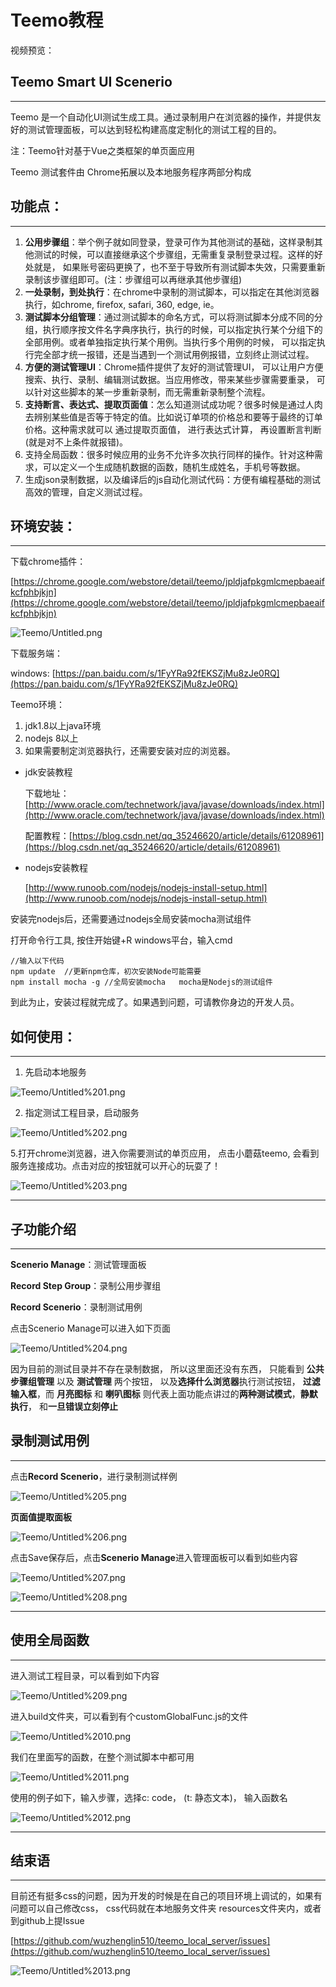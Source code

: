 # Teemo教程

视频预览：

## Teemo Smart UI Scenerio

---

Teemo 是一个自动化UI测试生成工具。通过录制用户在浏览器的操作，并提供友好的测试管理面板，可以达到轻松构建高度定制化的测试工程的目的。

注：Teemo针对基于Vue之类框架的单页面应用

Teemo 测试套件由 Chrome拓展以及本地服务程序两部分构成

## 功能点：

---

1. **公用步骤组**：举个例子就如同登录，登录可作为其他测试的基础，这样录制其他测试的时候，可以直接继承这个步骤组，无需重复录制登录过程。这样的好处就是， 如果账号密码更换了，也不至于导致所有测试脚本失效，只需要重新录制该步骤组即可。(注：步骤组可以再继承其他步骤组)
2. **一处录制，到处执行**：在chrome中录制的测试脚本，可以指定在其他浏览器执行，如chrome, firefox, safari, 360, edge, ie。
3. **测试脚本分组管理**：通过测试脚本的命名方式，可以将测试脚本分成不同的分组，执行顺序按文件名字典序执行，执行的时候，可以指定执行某个分组下的全部用例。或者单独指定执行某个用例。当执行多个用例的时候， 可以指定执行完全部才统一报错，还是当遇到一个测试用例报错，立刻终止测试过程。
4. **方便的测试管理UI**：Chrome插件提供了友好的测试管理UI， 可以让用户方便搜索、执行、录制、编辑测试数据。当应用修改，带来某些步骤需要重录， 可以针对这些脚本的某一步重新录制，而无需重新录制整个流程。
5. **支持断言、表达式、提取页面值**：怎么知道测试成功呢？很多时候是通过人肉去辨别某些值是否等于特定的值。比如说订单项的价格总和要等于最终的订单价格。这种需求就可以 通过提取页面值， 进行表达式计算， 再设置断言判断(就是对不上条件就报错)。
6. 支持全局函数：很多时候应用的业务不允许多次执行同样的操作。针对这种需求，可以定义一个生成随机数据的函数，随机生成姓名，手机号等数据。
7. 生成json录制数据，以及编译后的js自动化测试代码：方便有编程基础的测试高效的管理，自定义测试过程。

## 环境安装：

---

下载chrome插件：

[https://chrome.google.com/webstore/detail/teemo/jpldjafpkgmlcmepbaeaifkcfphbjkjn](https://chrome.google.com/webstore/detail/teemo/jpldjafpkgmlcmepbaeaifkcfphbjkjn)

![Teemo/Untitled.png](Teemo/Untitled.png)

下载服务端：

windows: [https://pan.baidu.com/s/1FyYRa92fEKSZjMu8zJe0RQ](https://pan.baidu.com/s/1FyYRa92fEKSZjMu8zJe0RQ)

Teemo环境：

1. jdk1.8以上java环境
2. nodejs 8以上
3. 如果需要制定浏览器执行，还需要安装对应的浏览器。

- jdk安装教程

    下载地址：[http://www.oracle.com/technetwork/java/javase/downloads/index.html](http://www.oracle.com/technetwork/java/javase/downloads/index.html)

    配置教程：[https://blog.csdn.net/qq_35246620/article/details/61208961](https://blog.csdn.net/qq_35246620/article/details/61208961)

- nodejs安装教程

    [http://www.runoob.com/nodejs/nodejs-install-setup.html](http://www.runoob.com/nodejs/nodejs-install-setup.html)

安装完nodejs后，还需要通过nodejs全局安装mocha测试组件

打开命令行工具,  按住开始键+R windows平台，输入cmd

    //输入以下代码
    npm update  //更新npm仓库，初次安装Node可能需要
    npm install mocha -g //全局安装mocha   mocha是Nodejs的测试组件
    

到此为止，安装过程就完成了。如果遇到问题，可请教你身边的开发人员。

## 如何使用：

---

1. 先启动本地服务

![Teemo/Untitled%201.png](Teemo/Untitled%201.png)

 2. 指定测试工程目录，启动服务

![Teemo/Untitled%202.png](Teemo/Untitled%202.png)

5.打开chrome浏览器，进入你需要测试的单页应用， 点击小蘑菇teemo, 会看到服务连接成功。点击对应的按钮就可以开心的玩耍了！

![Teemo/Untitled%203.png](Teemo/Untitled%203.png)

---

## 子功能介绍

---

**Scenerio Manage**：测试管理面板

**Record Step Group**：录制公用步骤组

**Record Scenerio**：录制测试用例

点击Scenerio Manage可以进入如下页面

![Teemo/Untitled%204.png](Teemo/Untitled%204.png)

因为目前的测试目录并不存在录制数据， 所以这里面还没有东西， 只能看到 **公共步骤组管理** 以及
 **测试管理** 两个按钮， 以及**选择什么浏览器**执行测试按钮， **过滤输入框**，而 **月亮图标** 和 **喇叭图标**
 则代表上面功能点讲过的**两种测试模式**，**静默执行**， 和**一旦错误立刻停止**

## 录制测试用例

---

点击**Record Scenerio**，进行录制测试样例

![Teemo/Untitled%205.png](Teemo/Untitled%205.png)

**页面值提取面板**

![Teemo/Untitled%206.png](Teemo/Untitled%206.png)

点击Save保存后，点击**Scenerio Manage**进入管理面板可以看到如些内容

![Teemo/Untitled%207.png](Teemo/Untitled%207.png)

![Teemo/Untitled%208.png](Teemo/Untitled%208.png)

---

## 使用全局函数

---

进入测试工程目录，可以看到如下内容

![Teemo/Untitled%209.png](Teemo/Untitled%209.png)

进入build文件夹，可以看到有个customGlobalFunc.js的文件

![Teemo/Untitled%2010.png](Teemo/Untitled%2010.png)

我们在里面写的函数，在整个测试脚本中都可用

![Teemo/Untitled%2011.png](Teemo/Untitled%2011.png)

使用的例子如下，输入步骤，选择c: code， (t: 静态文本)， 输入函数名

![Teemo/Untitled%2012.png](Teemo/Untitled%2012.png)

---

## 结束语

---

目前还有挺多css的问题，因为开发的时候是在自己的项目环境上调试的，如果有问题可以自己修改css， css代码就在本地服务文件夹 resources文件夹内，或者到github上提Issue

[https://github.com/wuzhenglin510/teemo_local_server/issues](https://github.com/wuzhenglin510/teemo_local_server/issues)

![Teemo/Untitled%2013.png](Teemo/Untitled%2013.png)
